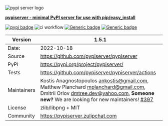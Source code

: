 ![pypi server logo](docs/__resources__/pypiserver_logo.png)

[**pypiserver - minimal PyPI server for use with pip/easy_install**]()

[![pypi badge](https://img.shields.io/badge/pypi-v1.5.1-blue.svg)](https://shields.io/)
![ci workflow](https://github.com/pypiserver/pypiserver/actions/workflows/ci.yml/badge.svg)
[![Generic badge](https://img.shields.io/badge/python-3.6|3.7|3.8+-blue.svg)](https://shields.io/)
[![Generic badge](https://img.shields.io/badge/license-MIT|zlib/libpng-blue.svg)](https://shields.io/)


| Version | 1.5.1 |
|-----|-----|
| Date: | 2022-10-18 |
| Source|https://github.com/pypiserver/pypiserver|
|PyPI|https://pypi.org/project/pypiserver/|
|Tests|https://github.com/pypiserver/pypiserver/actions|
|Maintainers| Kostis Anagnostopoulos <ankostis@gmail.com>, Matthew Planchard <mplanchard@gmail.com>,  Dmitrii Orlov <dmtree.dev@yahoo.com>,  **Someone new?** We are looking for new maintainers! [#397](https://github.com/pypiserver/pypiserver/issues/397) |
|License|zlib/libpng + MIT|
|Community|https://pypiserver.zulipchat.com|

